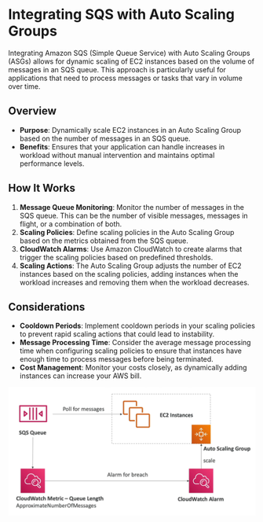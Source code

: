 # Integrating SQS with Auto Scaling Groups

Integrating Amazon SQS (Simple Queue Service) with Auto Scaling Groups (ASGs) allows for dynamic scaling of EC2 instances based on the volume of messages in an SQS queue. This approach is particularly useful for applications that need to process messages or tasks that vary in volume over time.

## Overview

- **Purpose**: Dynamically scale EC2 instances in an Auto Scaling Group based on the number of messages in an SQS queue.
- **Benefits**: Ensures that your application can handle increases in workload without manual intervention and maintains optimal performance levels.

## How It Works

1. **Message Queue Monitoring**: Monitor the number of messages in the SQS queue. This can be the number of visible messages, messages in flight, or a combination of both.
2. **Scaling Policies**: Define scaling policies in the Auto Scaling Group based on the metrics obtained from the SQS queue.
3. **CloudWatch Alarms**: Use Amazon CloudWatch to create alarms that trigger the scaling policies based on predefined thresholds.
4. **Scaling Actions**: The Auto Scaling Group adjusts the number of EC2 instances based on the scaling policies, adding instances when the workload increases and removing them when the workload decreases.

## Considerations

- **Cooldown Periods**: Implement cooldown periods in your scaling policies to prevent rapid scaling actions that could lead to instability.
- **Message Processing Time**: Consider the average message processing time when configuring scaling policies to ensure that instances have enough time to process messages before being terminated.
- **Cost Management**: Monitor your costs closely, as dynamically adding instances can increase your AWS bill.

![Integrating SQS with Auto Scaling Groups](../../resources/images/sqs/sqs-asg.png)